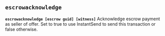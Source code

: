 ## **`escrowacknowledge`**

**`escrowacknowledge [escrow guid] [witness]`**
Acknowledge escrow payment as seller of offer.
<instantsend> Set to true to use InstantSend to send this transaction or false otherwise.
